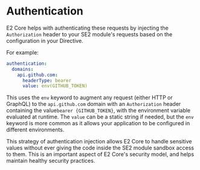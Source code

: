 # Authentication

E2 Core helps with authenticating these requests by injecting the `Authorization` header to your SE2 module's requests based on the configuration in your Directive. 

For example:

```yaml
authentication:
  domains:
    api.github.com:
      headerType: bearer
      value: env(GITHUB_TOKEN)
```

This uses the `env` keyword to augment any request (either HTTP or GraphQL) to the `api.github.com` domain with an `Authorization` header containing the value`bearer {GITHUB_TOKEN}`, with the environment variable evaluated at runtime. The `value` can be a static string if needed, but the `env` keyword is more common as it allows your application to be configured in different environments.

This strategy of authentication injection allows E2 Core to handle sensitive values without ever giving the code inside the SE2 module sandbox access to them. This is an important aspect of E2 Core's security model, and helps maintain healthy security practices.

